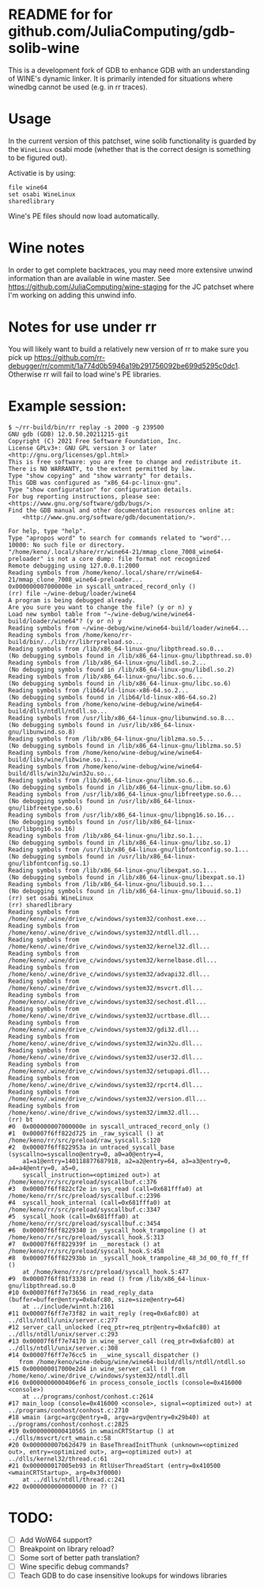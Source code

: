 # README for for github.com/JuliaComputing/gdb-solib-wine

This is a development fork of GDB to enhance GDB with an understanding
of WINE's dynamic linker. It is primarily intended for situations where
winedbg cannot be used (e.g. in rr traces).

# Usage

In the current version of this patchset, wine solib functionality
is guarded by the `WineLinux` osabi mode (whether that is the
correct design is something to be figured out).

Activatie is by using:
```
file wine64
set osabi WineLinux
sharedlibrary
```

Wine's PE files should now load automatically.

# Wine notes

In order to get complete backtraces, you may need more extensive
unwind information than are available in wine master. See
https://github.com/JuliaComputing/wine-staging for the JC patchset
where I'm working on adding this unwind info.

# Notes for use under rr

You will likely want to build a relatively new version of rr to
make sure you pick up https://github.com/rr-debugger/rr/commit/1a774d0b5946a19b291756092be699d5295c0dc1.
Otherwise rr will fail to load wine's PE libraries.

# Example session:

```
$ ~/rr-build/bin/rr replay -s 2000 -g 239500
GNU gdb (GDB) 12.0.50.20211215-git
Copyright (C) 2021 Free Software Foundation, Inc.
License GPLv3+: GNU GPL version 3 or later <http://gnu.org/licenses/gpl.html>
This is free software: you are free to change and redistribute it.
There is NO WARRANTY, to the extent permitted by law.
Type "show copying" and "show warranty" for details.
This GDB was configured as "x86_64-pc-linux-gnu".
Type "show configuration" for configuration details.
For bug reporting instructions, please see:
<https://www.gnu.org/software/gdb/bugs/>.
Find the GDB manual and other documentation resources online at:
    <http://www.gnu.org/software/gdb/documentation/>.

For help, type "help".
Type "apropos word" to search for commands related to "word"...
10000: No such file or directory.
"/home/keno/.local/share/rr/wine64-21/mmap_clone_7008_wine64-preloader" is not a core dump: file format not recognized
Remote debugging using 127.0.0.1:2000
Reading symbols from /home/keno/.local/share/rr/wine64-21/mmap_clone_7008_wine64-preloader...
0x000000007000000e in syscall_untraced_record_only ()
(rr) file ~/wine-debug/loader/wine64
A program is being debugged already.
Are you sure you want to change the file? (y or n) y
Load new symbol table from "~/wine-debug/wine/wine64-build/loader/wine64"? (y or n) y
Reading symbols from ~/wine-debug/wine/wine64-build/loader/wine64...
Reading symbols from /home/keno/rr-build/bin/../lib/rr/librrpreload.so...
Reading symbols from /lib/x86_64-linux-gnu/libpthread.so.0...
(No debugging symbols found in /lib/x86_64-linux-gnu/libpthread.so.0)
Reading symbols from /lib/x86_64-linux-gnu/libdl.so.2...
(No debugging symbols found in /lib/x86_64-linux-gnu/libdl.so.2)
Reading symbols from /lib/x86_64-linux-gnu/libc.so.6...
(No debugging symbols found in /lib/x86_64-linux-gnu/libc.so.6)
Reading symbols from /lib64/ld-linux-x86-64.so.2...
(No debugging symbols found in /lib64/ld-linux-x86-64.so.2)
Reading symbols from /home/keno/wine-debug/wine/wine64-build/dlls/ntdll/ntdll.so...
Reading symbols from /usr/lib/x86_64-linux-gnu/libunwind.so.8...
(No debugging symbols found in /usr/lib/x86_64-linux-gnu/libunwind.so.8)
Reading symbols from /lib/x86_64-linux-gnu/liblzma.so.5...
(No debugging symbols found in /lib/x86_64-linux-gnu/liblzma.so.5)
Reading symbols from /home/keno/wine-debug/wine/wine64-build/libs/wine/libwine.so.1...
Reading symbols from /home/keno/wine-debug/wine/wine64-build/dlls/win32u/win32u.so...
Reading symbols from /lib/x86_64-linux-gnu/libm.so.6...
(No debugging symbols found in /lib/x86_64-linux-gnu/libm.so.6)
Reading symbols from /usr/lib/x86_64-linux-gnu/libfreetype.so.6...
(No debugging symbols found in /usr/lib/x86_64-linux-gnu/libfreetype.so.6)
Reading symbols from /usr/lib/x86_64-linux-gnu/libpng16.so.16...
(No debugging symbols found in /usr/lib/x86_64-linux-gnu/libpng16.so.16)
Reading symbols from /lib/x86_64-linux-gnu/libz.so.1...
(No debugging symbols found in /lib/x86_64-linux-gnu/libz.so.1)
Reading symbols from /usr/lib/x86_64-linux-gnu/libfontconfig.so.1...
(No debugging symbols found in /usr/lib/x86_64-linux-gnu/libfontconfig.so.1)
Reading symbols from /lib/x86_64-linux-gnu/libexpat.so.1...
(No debugging symbols found in /lib/x86_64-linux-gnu/libexpat.so.1)
Reading symbols from /lib/x86_64-linux-gnu/libuuid.so.1...
(No debugging symbols found in /lib/x86_64-linux-gnu/libuuid.so.1)
(rr) set osabi WineLinux
(rr) sharedlibrary
Reading symbols from /home/keno/.wine/drive_c/windows/system32/conhost.exe...
Reading symbols from /home/keno/.wine/drive_c/windows/system32/ntdll.dll...
Reading symbols from /home/keno/.wine/drive_c/windows/system32/kernel32.dll...
Reading symbols from /home/keno/.wine/drive_c/windows/system32/kernelbase.dll...
Reading symbols from /home/keno/.wine/drive_c/windows/system32/advapi32.dll...
Reading symbols from /home/keno/.wine/drive_c/windows/system32/msvcrt.dll...
Reading symbols from /home/keno/.wine/drive_c/windows/system32/sechost.dll...
Reading symbols from /home/keno/.wine/drive_c/windows/system32/ucrtbase.dll...
Reading symbols from /home/keno/.wine/drive_c/windows/system32/gdi32.dll...
Reading symbols from /home/keno/.wine/drive_c/windows/system32/win32u.dll...
Reading symbols from /home/keno/.wine/drive_c/windows/system32/user32.dll...
Reading symbols from /home/keno/.wine/drive_c/windows/system32/setupapi.dll...
Reading symbols from /home/keno/.wine/drive_c/windows/system32/rpcrt4.dll...
Reading symbols from /home/keno/.wine/drive_c/windows/system32/version.dll...
Reading symbols from /home/keno/.wine/drive_c/windows/system32/imm32.dll...
(rr) bt
#0  0x000000007000000e in syscall_untraced_record_only ()
#1  0x00007f6ff822d725 in _raw_syscall () at /home/keno/rr/src/preload/raw_syscall.S:120
#2  0x00007f6ff822953a in untraced_syscall_base (syscallno=syscallno@entry=0, a0=a0@entry=4,
    a1=a1@entry=140118877687918, a2=a2@entry=64, a3=a3@entry=0, a4=a4@entry=0, a5=0,
    syscall_instruction=<optimized out>) at /home/keno/rr/src/preload/syscallbuf.c:376
#3  0x00007f6ff822cf2e in sys_read (call=0x681fffa0) at /home/keno/rr/src/preload/syscallbuf.c:2396
#4  syscall_hook_internal (call=0x681fffa0) at /home/keno/rr/src/preload/syscallbuf.c:3347
#5  syscall_hook (call=0x681fffa0) at /home/keno/rr/src/preload/syscallbuf.c:3454
#6  0x00007f6ff8229340 in _syscall_hook_trampoline () at /home/keno/rr/src/preload/syscall_hook.S:313
#7  0x00007f6ff822939f in __morestack () at /home/keno/rr/src/preload/syscall_hook.S:458
#8  0x00007f6ff82293bb in _syscall_hook_trampoline_48_3d_00_f0_ff_ff ()
    at /home/keno/rr/src/preload/syscall_hook.S:477
#9  0x00007f6ff81f3338 in read () from /lib/x86_64-linux-gnu/libpthread.so.0
#10 0x00007f6ff7e73656 in read_reply_data (buffer=buffer@entry=0x6afc80, size=size@entry=64)
    at ../include/winnt.h:2161
#11 0x00007f6ff7e73f82 in wait_reply (req=0x6afc80) at ../dlls/ntdll/unix/server.c:277
#12 server_call_unlocked (req_ptr=req_ptr@entry=0x6afc80) at ../dlls/ntdll/unix/server.c:293
#13 0x00007f6ff7e74170 in wine_server_call (req_ptr=0x6afc80) at ../dlls/ntdll/unix/server.c:308
#14 0x00007f6ff7e76cc5 in __wine_syscall_dispatcher ()
   from /home/keno/wine-debug/wine/wine64-build/dlls/ntdll/ntdll.so
#15 0x000000017000e2d4 in wine_server_call () from /home/keno/.wine/drive_c/windows/system32/ntdll.dll
#16 0x0000000000406ef6 in process_console_ioctls (console=0x416000 <console>)
    at ../programs/conhost/conhost.c:2614
#17 main_loop (console=0x416000 <console>, signal=<optimized out>) at ../programs/conhost/conhost.c:2710
#18 wmain (argc=argc@entry=8, argv=argv@entry=0x29b40) at ../programs/conhost/conhost.c:2825
#19 0x0000000000410565 in wmainCRTStartup () at ../dlls/msvcrt/crt_wmain.c:58
#20 0x000000007b62d479 in BaseThreadInitThunk (unknown=<optimized out>, entry=<optimized out>, arg=<optimized out>) at ../dlls/kernel32/thread.c:61
#21 0x000000017005eb93 in RtlUserThreadStart (entry=0x410500 <wmainCRTStartup>, arg=0x3f0000)
    at ../dlls/ntdll/thread.c:241
#22 0x0000000000000000 in ?? ()
```

# TODO:

- [ ] Add WoW64 support?
- [ ] Breakpoint on library reload?
- [ ] Some sort of better path translation?
- [ ] Wine specific debug commands?
- [ ] Teach GDB to do case insensitive lookups for windows libraries
